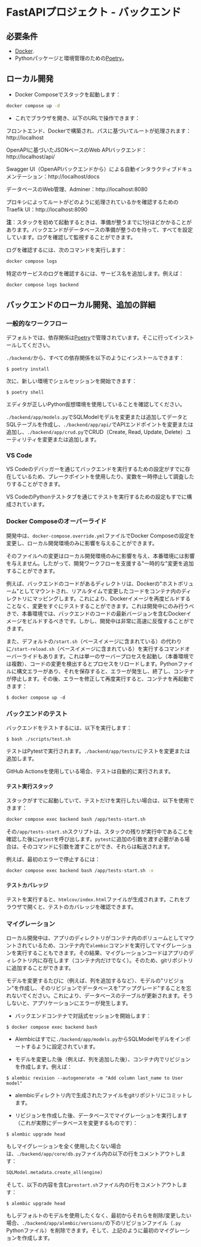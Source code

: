 # FastAPIプロジェクト - バックエンド

## 必要条件

* [Docker](https://www.docker.com/).
* Pythonパッケージと環境管理のための[Poetry](https://python-poetry.org/)。

## ローカル開発

* Docker Composeでスタックを起動します：

```bash
docker compose up -d
```

* これでブラウザを開き、以下のURLで操作できます：

フロントエンド、Dockerで構築され、パスに基づいてルートが処理されます：http://localhost

OpenAPIに基づいたJSONベースのWeb APIバックエンド：http://localhost/api/

Swagger UI（OpenAPIバックエンドから）による自動インタラクティブドキュメンテーション：http://localhost/docs

データベースのWeb管理、Adminer：http://localhost:8080

プロキシによってルートがどのように処理されているかを確認するためのTraefik UI：http://localhost:8090

**注**：スタックを初めて起動するときは、準備が整うまでに1分ほどかかることがあります。バックエンドがデータベースの準備が整うのを待って、すべてを設定しています。ログを確認して監視することができます。

ログを確認するには、次のコマンドを実行します：

```bash
docker compose logs
```

特定のサービスのログを確認するには、サービス名を追加します。例えば：

```bash
docker compose logs backend
```

## バックエンドのローカル開発、追加の詳細

### 一般的なワークフロー

デフォルトでは、依存関係は[Poetry](https://python-poetry.org/)で管理されています。そこに行ってインストールしてください。

`./backend/`から、すべての依存関係を以下のようにインストールできます：

```console
$ poetry install
```

次に、新しい環境でシェルセッションを開始できます：

```console
$ poetry shell
```

エディタが正しいPython仮想環境を使用していることを確認してください。

`./backend/app/models.py`でSQLModelモデルを変更または追加してデータとSQLテーブルを作成し、`./backend/app/api/`でAPIエンドポイントを変更または追加し、`./backend/app/crud.py`でCRUD（Create, Read, Update, Delete）ユーティリティを変更または追加します。

### VS Code

VS Codeのデバッガーを通じてバックエンドを実行するための設定がすでに存在しているため、ブレークポイントを使用したり、変数を一時停止して調査したりすることができます。

VS CodeのPythonテストタブを通じてテストを実行するための設定もすでに構成されています。

### Docker Composeのオーバーライド

開発中は、`docker-compose.override.yml`ファイルでDocker Composeの設定を変更し、ローカル開発環境のみに影響を与えることができます。

そのファイルへの変更はローカル開発環境のみに影響を与え、本番環境には影響を与えません。したがって、開発ワークフローを支援する"一時的な"変更を追加することができます。

例えば、バックエンドのコードがあるディレクトリは、Dockerの"ホストボリューム"としてマウントされ、リアルタイムで変更したコードをコンテナ内のディレクトリにマッピングします。これにより、Dockerイメージを再度ビルドすることなく、変更をすぐにテストすることができます。これは開発中にのみ行うべきで、本番環境では、バックエンドのコードの最新バージョンを含むDockerイメージをビルドするべきです。しかし、開発中は非常に高速に反復することができます。

また、デフォルトの`/start.sh`（ベースイメージに含まれている）の代わりに`/start-reload.sh`（ベースイメージに含まれている）を実行するコマンドオーバーライドもあります。これは単一のサーバープロセスを起動し（本番環境では複数）、コードの変更を検出するとプロセスをリロードします。Pythonファイルに構文エラーがあり、それを保存すると、エラーが発生し、終了し、コンテナが停止します。その後、エラーを修正して再度実行すると、コンテナを再起動できます：

```console
$ docker compose up -d
```

### バックエンドのテスト

バックエンドをテストするには、以下を実行します：

```console
$ bash ./scripts/test.sh
```

テストはPytestで実行されます。`./backend/app/tests/`にテストを変更または追加します。

GitHub Actionsを使用している場合、テストは自動的に実行されます。

#### テスト実行スタック

スタックがすでに起動していて、テストだけを実行したい場合は、以下を使用できます：

```bash
docker compose exec backend bash /app/tests-start.sh
```

その`/app/tests-start.sh`スクリプトは、スタックの残りが実行中であることを確認した後に`pytest`を呼び出します。`pytest`に追加の引数を渡す必要がある場合は、そのコマンドに引数を渡すことができ、それらは転送されます。

例えば、最初のエラーで停止するには：

```bash
docker compose exec backend bash /app/tests-start.sh -x
```

#### テストカバレッジ

テストを実行すると、`htmlcov/index.html`ファイルが生成されます。これをブラウザで開くと、テストのカバレッジを確認できます。

### マイグレーション

ローカル開発中は、アプリのディレクトリがコンテナ内のボリュームとしてマウントされているため、コンテナ内で`alembic`コマンドを実行してマイグレーションを実行することもできます。その結果、マイグレーションコードはアプリのディレクトリ内に存在します（コンテナ内だけでなく）。そのため、gitリポジトリに追加することができます。

モデルを変更するたびに（例えば、列を追加するなど）、モデルの"リビジョン"を作成し、そのリビジョンでデータベースを"アップグレード"することを忘れないでください。これにより、データベースのテーブルが更新されます。そうしないと、アプリケーションにエラーが発生します。

* バックエンドコンテナで対話式セッションを開始します：

```console
$ docker compose exec backend bash
```

* Alembicはすでに`./backend/app/models.py`からSQLModelモデルをインポートするように設定されています。

* モデルを変更した後（例えば、列を追加した後）、コンテナ内でリビジョンを作成します。例えば：

```console
$ alembic revision --autogenerate -m "Add column last_name to User model"
```

* alembicディレクトリ内で生成されたファイルをgitリポジトリにコミットします。

* リビジョンを作成した後、データベースでマイグレーションを実行します（これが実際にデータベースを変更するものです）：

```console
$ alembic upgrade head
```

もしマイグレーションを全く使用したくない場合は、`./backend/app/core/db.py`ファイル内の以下の行をコメントアウトします：

```python
SQLModel.metadata.create_all(engine)
```

そして、以下の内容を含む`prestart.sh`ファイル内の行をコメントアウトします：

```console
$ alembic upgrade head
```

もしデフォルトのモデルを使用したくなく、最初からそれらを削除/変更したい場合、`./backend/app/alembic/versions/`の下のリビジョンファイル（`.py` Pythonファイル）を削除できます。そして、上記のように最初のマイグレーションを作成します。